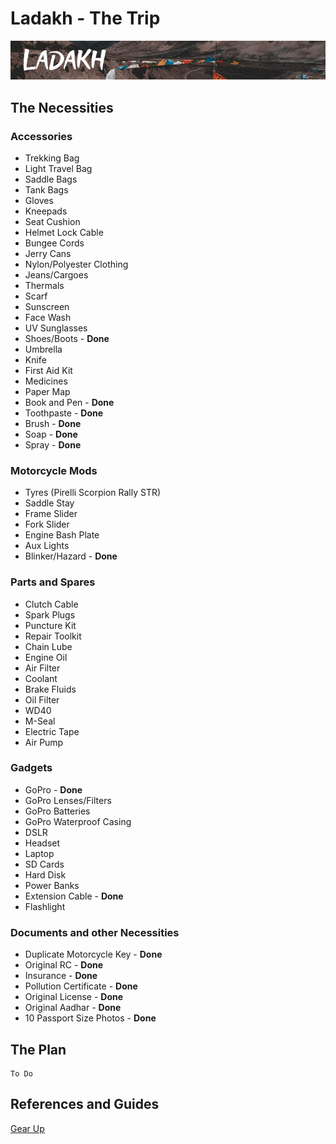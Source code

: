 # Ladakh - The Trip

![Ladakh](https://github.com/adharshgec/ladakh/blob/master/LADAKH.png?raw=true "Ladakh - The Trip")

## The Necessities

### Accessories

- Trekking Bag
- Light Travel Bag
- Saddle Bags
- Tank Bags
- Gloves
- Kneepads
- Seat Cushion
- Helmet Lock Cable
- Bungee Cords
- Jerry Cans
- Nylon/Polyester Clothing
- Jeans/Cargoes
- Thermals
- Scarf
- Sunscreen
- Face Wash
- UV Sunglasses
- Shoes/Boots - **Done**
- Umbrella
- Knife
- First Aid Kit
- Medicines
- Paper Map
- Book and Pen - **Done**
- Toothpaste - **Done**
- Brush - **Done**
- Soap - **Done**
- Spray - **Done**

### Motorcycle Mods

- Tyres (Pirelli Scorpion Rally STR)
- Saddle Stay
- Frame Slider
- Fork Slider
- Engine Bash Plate
- Aux Lights
- Blinker/Hazard - **Done**

### Parts and Spares

- Clutch Cable
- Spark Plugs
- Puncture Kit
- Repair Toolkit
- Chain Lube
- Engine Oil
- Air Filter
- Coolant
- Brake Fluids
- Oil Filter
- WD40
- M-Seal
- Electric Tape
- Air Pump

### Gadgets

- GoPro - **Done**
- GoPro Lenses/Filters
- GoPro Batteries
- GoPro Waterproof Casing
- DSLR
- Headset
- Laptop
- SD Cards
- Hard Disk
- Power Banks
- Extension Cable - **Done**
- Flashlight

### Documents and other Necessities

- Duplicate Motorcycle Key - **Done**
- Original RC - **Done**
- Insurance - **Done**
- Pollution Certificate - **Done**
- Original License - **Done**
- Original Aadhar - **Done**
- 10 Passport Size Photos - **Done**

## The Plan

    To Do

## References and Guides
[Gear Up](https://www.horizonsunlimited.com/gear-up)
